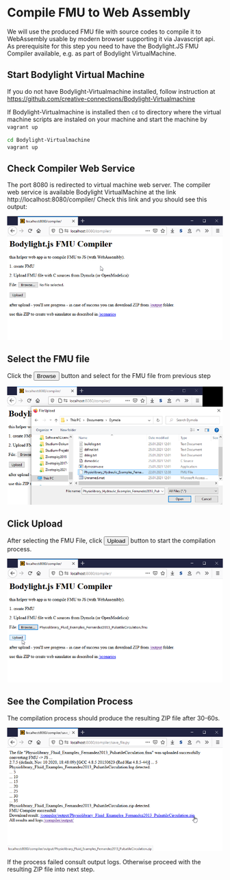 # Compile FMU to Web Assembly

We will use the produced FMU file with source codes to compile it to WebAssembly usable by modern browser supporting it via Javascript api.
As prerequisite for this step you need to have the Bodylight.JS FMU Compiler available, e.g. as part of Bodylight VirtualMachine.

## Start Bodylight Virtual Machine

If you do not have Bodylight-Virtualmachine installed, follow instruction at 
https://github.com/creative-connections/Bodylight-Virtualmachine

If Bodylight-Virtualmachine is installed then `cd` to directory where the virtual machine scripts are instaled on your machine and start the machine by `vagrant up`

```bash
cd Bodylight-Virtualmachine
vagrant up
```

## Check Compiler Web Service

The port 8080 is redirected to virtual machine web server. The compiler web service is available Bodylight VirtualMachine at the link http://localhost:8080/compiler/ Check this link and you should see this output:

![Compiler0](Compiler_Upload0.png)

## Select the FMU file

Click the <button>Browse</button> button and select for the FMU file from previous step

![Compiler1](Compiler_Upload1.png)

## Click Upload

After selecting the FMU File, click <button>Upload</button> button to start the compilation process.

![Compiler2](Compiler_Upload2.png)

## See the Compilation Process

The compilation process should produce the resulting ZIP file after 30-60s.

![Compiler3](Compiler_Compilation.png)

If the process failed consult output logs.
Otherwise proceed with the resulting ZIP file into next step. 
